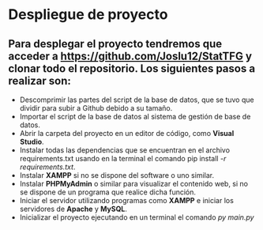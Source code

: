 
# Despliegue de proyecto
## Para desplegar el proyecto tendremos que acceder a https://github.com/Joslu12/StatTFG y clonar todo el repositorio. Los siguientes pasos a realizar son:

* Descomprimir las partes del script de la base de datos, que se tuvo que dividir para subir
a Github debido a su tamaño.
* Importar el script de la base de datos al sistema de gestión de base de datos.
* Abrir la carpeta del proyecto en un editor de código, como **Visual Studio**.
* Instalar todas las dependencias que se encuentran en el archivo requirements.txt usando
en la terminal el comando pip install *-r requirements.txt*.
* Instalar **XAMPP** si no se dispone del software o uno similar.
* Instalar **PHPMyAdmin** o similar para visualizar el contenido web, si no se dispone de un
programa que realice dicha función.
* Iniciar el servidor utilizando programas como **XAMPP** e iniciar los servidores de **Apache** y **MySQL**.
* Inicializar el proyecto ejecutando en un terminal el comando *py main.py*
